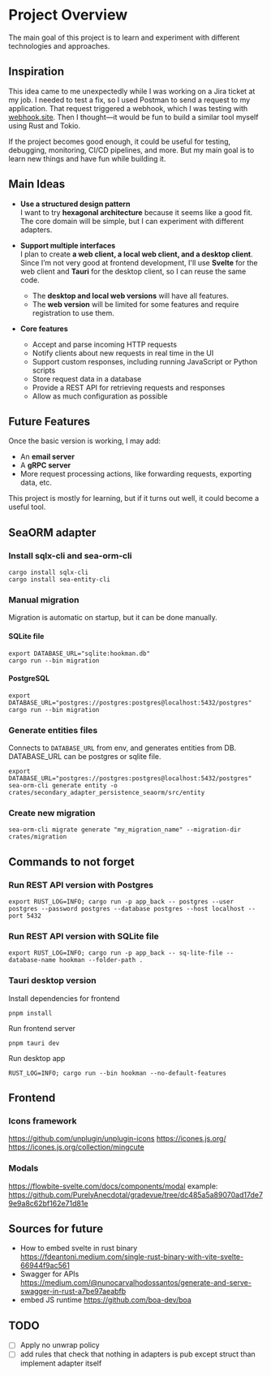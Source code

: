 # Project Overview

The main goal of this project is to learn and experiment with different technologies and approaches.

## Inspiration

This idea came to me unexpectedly while I was working on a Jira ticket at my job. I needed to test a fix, so I used
Postman to send a request to my application. That request triggered a webhook, which I was testing
with [webhook.site](https://webhook.site). Then I thought—it would be fun to build a similar tool myself using Rust and
Tokio.

If the project becomes good enough, it could be useful for testing, debugging, monitoring, CI/CD pipelines, and more.
But my main goal is to learn new things and have fun while building it.

## Main Ideas

- **Use a structured design pattern**  
  I want to try **hexagonal architecture** because it seems like a good fit. The core domain will be simple, but I can
  experiment with different adapters.

- **Support multiple interfaces**  
  I plan to create **a web client, a local web client, and a desktop client**. Since I’m not very good at frontend
  development, I'll use **Svelte** for the web client and **Tauri** for the desktop client, so I can reuse the same
  code.
    - The **desktop and local web versions** will have all features.
    - The **web version** will be limited for some features and require registration to use them.

- **Core features**
    - Accept and parse incoming HTTP requests
    - Notify clients about new requests in real time in the UI
    - Support custom responses, including running JavaScript or Python scripts
    - Store request data in a database
    - Provide a REST API for retrieving requests and responses
    - Allow as much configuration as possible

## Future Features

Once the basic version is working, I may add:

- An **email server**
- A **gRPC server**
- More request processing actions, like forwarding requests, exporting data, etc.

This project is mostly for learning, but if it turns out well, it could become a useful tool.

## SeaORM adapter

### Install sqlx-cli and sea-orm-cli

```shell
cargo install sqlx-cli
cargo install sea-entity-cli
```

### Manual migration

Migration is automatic on startup, but it can be done manually.

#### SQLite file

```shell
export DATABASE_URL="sqlite:hookman.db"
cargo run --bin migration
```

#### PostgreSQL

```shell
export DATABASE_URL="postgres://postgres:postgres@localhost:5432/postgres"
cargo run --bin migration
```

### Generate entities files

Connects to `DATABASE_URL` from env, and generates entities from DB. DATABASE_URL can be postgres or sqlite file.

```shell
export DATABASE_URL="postgres://postgres:postgres@localhost:5432/postgres"
sea-orm-cli generate entity -o crates/secondary_adapter_persistence_seaorm/src/entity
```

### Create new migration

```shell
sea-orm-cli migrate generate "my_migration_name" --migration-dir crates/migration 
```

## Commands to not forget

### Run REST API version with Postgres

```shell
export RUST_LOG=INFO; cargo run -p app_back -- postgres --user postgres --password postgres --database postgres --host localhost --port 5432
```

### Run REST API version with SQLite file

```shell
export RUST_LOG=INFO; cargo run -p app_back -- sq-lite-file --database-name hookman --folder-path .
```

### Tauri desktop version

Install dependencies for frontend

```shell
pnpm install
```

Run frontend server

```shell
pnpm tauri dev
```

Run desktop app

```shell
RUST_LOG=INFO; cargo run --bin hookman --no-default-features
```

## Frontend
### Icons framework
https://github.com/unplugin/unplugin-icons
https://icones.js.org/
https://icones.js.org/collection/mingcute

### Modals
https://flowbite-svelte.com/docs/components/modal
example:
https://github.com/PurelyAnecdotal/gradevue/tree/dc485a5a89070ad17de79e9a8c62bf162e71d81e

## Sources for future

- How to embed svelte in rust binary https://fdeantoni.medium.com/single-rust-binary-with-vite-svelte-66944f9ac561
- Swagger for APIs https://medium.com/@nunocarvalhodossantos/generate-and-serve-swagger-in-rust-a7be97aeabfb
- embed JS runtime https://github.com/boa-dev/boa

## TODO

- [ ] Apply no unwrap policy
- [ ] add rules that check that nothing in adapters is pub except struct than implement adapter itself